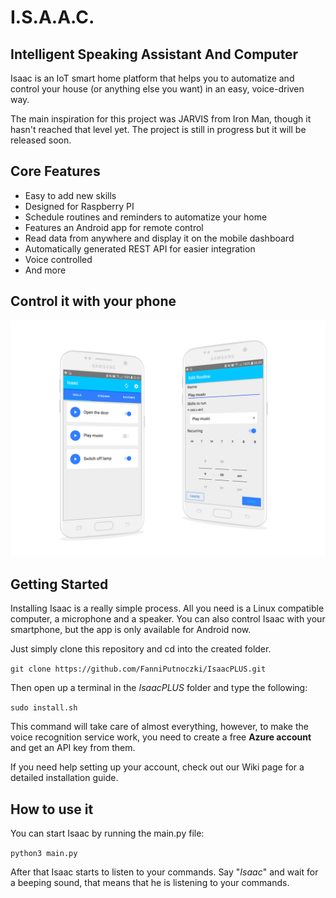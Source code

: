 # I.S.A.A.C.
## Intelligent Speaking Assistant And Computer
Isaac is an IoT smart home platform that helps you to automatize and control your house (or anything else you want) in an easy, voice-driven way. 

The main inspiration for this project was JARVIS from Iron Man, though it hasn't reached that level yet. The project is still in progress but it will be released soon.

## Core Features ##
* Easy to add new skills
* Designed for Raspberry PI
* Schedule routines and reminders to automatize your home
* Features an Android app for remote control
* Read data from anywhere and display it on the mobile dashboard
* Automatically generated REST API for easier integration
* Voice controlled
* And more

## Control it with your phone ##
![image](https://github.com/FanniPutnoczki/IsaacPLUS/blob/master/image.jpg?raw=true)

## Getting Started

Installing Isaac is a really simple process. All you need is a Linux compatible computer, a microphone and a speaker. You can also control Isaac with your smartphone, but the app is only available for Android now.

Just simply clone this repository and cd into the created folder.
  
`git clone https://github.com/FanniPutnoczki/IsaacPLUS.git`  

Then open up a terminal in the *IsaacPLUS* folder and type the following:  

`sudo install.sh`

This command will take care of almost everything, however, to make the voice recognition service work, you need to create a free **Azure account** and get an API key from them. 

If you need help setting up your account, check out our Wiki page for a detailed installation guide.

## How to use it

You can start Isaac by running the main.py file:

`python3 main.py`

After that Isaac starts to listen to your commands. Say "*Isaac*" and wait for a beeping sound, that means that he is listening to your commands.
